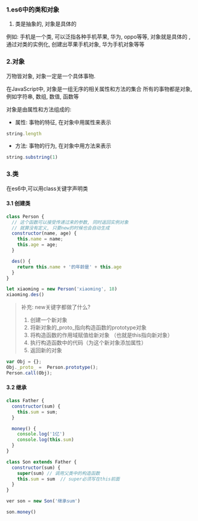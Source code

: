 ### 1.es6中的类和对象

1. 类是抽象的, 对象是具体的

  例如: 手机是一个类, 可以泛指各种手机苹果, 华为, oppo等等, 对象就是具体的 , 通过对类的实例化, 创建出苹果手机对象, 华为手机对象等等
  
  
### 2.对象

万物皆对象, 对象一定是一个具体事物.

在JavaScript中, 对象是一组无序的相关属性和方法的集合 所有的事物都是对象, 例如字符串, 数组, 数值, 函数等

对象是由属性和方法组成的: 

+ 属性: 事物的特征, 在对象中用属性来表示
```js
string.length
```

+ 方法: 事物的行为, 在对象中用方法来表示
```js
string.substring(1)
```

### 3.类

在es6中,可以用class关键字声明类

#### 3.1 创建类

```js
class Person {
  // 这个函数可以接受传递过来的参数, 同时返回实例对象
  // 就算没有定义, 只要new的时候也会自动生成
  constructor(name, age) {
    this.name = name;
    this.age = age;
  }

  des() {
    return this.name + '的年龄是' + this.age
  }
}

let xiaoming = new Person('xiaoming', 18)
xiaoming.des()
```

> 补充: new关键字都做了什么?
>  1. 创建一个新对象
>  2. 将新对象的_proto_指向构造函数的prototype对象
>  3. 将构造函数的作用域赋值给新对象 （也就是this指向新对象）
>  4. 执行构造函数中的代码（为这个新对象添加属性）
>  5. 返回新的对象

```js
var Obj = {};
Obj._proto_ =  Person.prototype();
Person.call(Obj);
```


#### 3.2 继承


```js
class Father {
  constructor(sum) {
    this.sum = sum;
  }

  money() {
    console.log('1亿')
    console.log(this.sum)
  }
}

class Son extends Father {
  constructor(sum) {
    super(sum) // 调用父类中的构造函数
    this.sum = sum  // super必须写在this前面
  }
}

ver son = new Son('继承sum')

son.money()
```




















